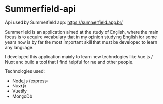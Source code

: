 # Summerfield-api

Api used by Summerfield app: https://summerfield.app.br/

Summerfield is an application aimed at the study of English, where the main focus is to acquire vocabulary that in my opinion studying English for some years now is by far the most important skill that must be developed to learn any language.

I developed this application mainly to learn new technologies like Vue.js / Nuxt and build a tool that I find helpful for me and other people.

Technologies used:
 - Node.js (express)
 - Nuxt.js
 - Vuetify
 - MongoDb
